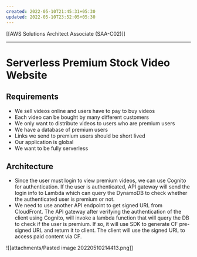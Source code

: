 ```yaml
---
created: 2022-05-10T21:45:31+05:30
updated: 2022-05-10T23:52:05+05:30
---
```

[[AWS Solutions Architect Associate (SAA-C02)]]

---
# Serverless Premium Stock Video Website

## Requirements
-   We sell videos online and users have to pay to buy videos
-   Each video can be bought by many different customers
-   We only want to distribute videos to users who are premium users
-   We have a database of premium users
-   Links we send to premium users should be short lived
-   Our application is global
-   We want to be fully serverless

## Architecture
- Since the user must login to view premium videos, we can use Cognito for authentication. If the user is authenticated, API gateway will send the login info to Lambda which can query the DynamoDB to check whether the authenticated user is premium or not.
- We need to use another API endpoint to get signed URL from CloudFront. The API gateway after verifying the authentication of the client using Cognito, will invoke a lambda function that will query the DB to check if the user is premium. If so, it will use SDK to generate CF pre-signed URL and return it to client. The client will use the signed URL to access paid content via CF.

![[attachments/Pasted image 20220510214413.png]]